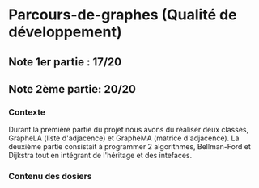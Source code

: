 # Parcours-de-graphes (Qualité de développement)
## Note 1er partie : 17/20
## Note 2ème partie: 20/20

### Contexte
Durant la première partie du projet nous avons du réaliser deux classes, GrapheLA (liste d'adjacence) 
et GrapheMA (matrice d'adjacence). La deuxième partie consistait à programmer 2 algorithmes, Bellman-Ford et Dijkstra
tout en intégrant de l'héritage et des intefaces.

### Contenu des dosiers
